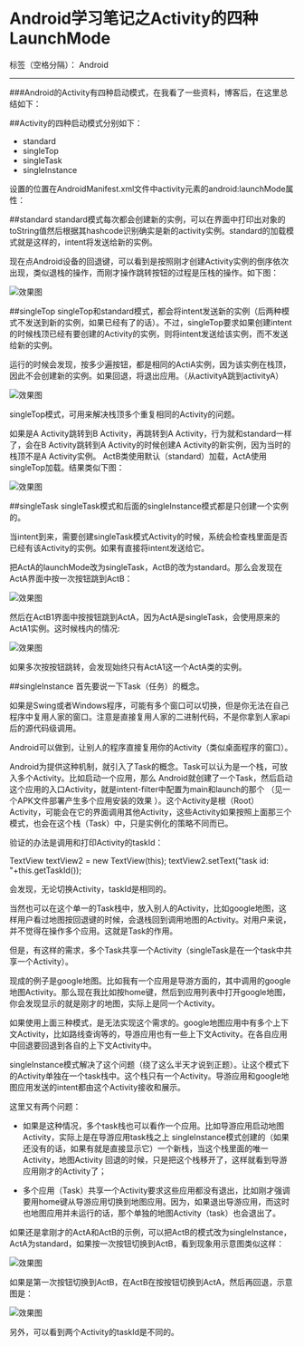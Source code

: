 ﻿# Android学习笔记之Activity的四种LaunchMode

标签（空格分隔）： Android

---

###Android的Activity有四种启动模式，在我看了一些资料，博客后，在这里总结如下：

##Activity的四种启动模式分别如下：

 - standard
 - singleTop
 - singleTask
 - singleInstance
 
设置的位置在AndroidManifest.xml文件中activity元素的android:launchMode属性：

<activity android:launchMode ="singleTask"></activity>

##standard
standard模式每次都会创建新的实例，可以在界面中打印出对象的toString值然后根据其hashcode识别确实是新的activity实例。standard的加载模式就是这样的，intent将发送给新的实例。

现在点Android设备的回退键，可以看到是按照刚才创建Activity实例的倒序依次出现，类似退栈的操作，而刚才操作跳转按钮的过程是压栈的操作。如下图：

![效果图](https://github.com/Mage-M/StudyAndroid/raw/master/Activity篇/图片/standard.png)


##singleTop
singleTop和standard模式，都会将intent发送新的实例（后两种模式不发送到新的实例，如果已经有了的话）。不过，singleTop要求如果创建intent的时候栈顶已经有要创建的Activity的实例，则将intent发送给该实例，而不发送给新的实例。

运行的时候会发现，按多少遍按钮，都是相同的ActiA实例，因为该实例在栈顶，因此不会创建新的实例。如果回退，将退出应用。（从activityA跳到activityA）

![效果图](https://github.com/Mage-M/StudyAndroid/raw/master/Activity篇/图片/singleTop1.png)

singleTop模式，可用来解决栈顶多个重复相同的Activity的问题。

如果是A Activity跳转到B Activity，再跳转到A Activity，行为就和standard一样了，会在B Activity跳转到A Activity的时候创建A Activity的新实例，因为当时的栈顶不是A Activity实例。
ActB类使用默认（standard）加载，ActA使用singleTop加载。结果类似下图：

![效果图](https://github.com/Mage-M/StudyAndroid/raw/master/Activity篇/图片/singleTop2.png)


##singleTask
singleTask模式和后面的singleInstance模式都是只创建一个实例的。

当intent到来，需要创建singleTask模式Activity的时候，系统会检查栈里面是否已经有该Activity的实例。如果有直接将intent发送给它。

把ActA的launchMode改为singleTask，ActB的改为standard。那么会发现在ActA界面中按一次按钮跳到ActB：

![效果图](https://github.com/Mage-M/StudyAndroid/raw/master/Activity篇/图片/singleTask1.png)


然后在ActB1界面中按按钮跳到ActA，因为ActA是singleTask，会使用原来的ActA1实例。这时候栈内的情况:

![效果图](https://github.com/Mage-M/StudyAndroid/raw/master/Activity篇/图片/singleTask2.png)

如果多次按按钮跳转，会发现始终只有ActA1这一个ActA类的实例。

##singleInstance
首先要说一下Task（任务）的概念。

如果是Swing或者Windows程序，可能有多个窗口可以切换，但是你无法在自己程序中复用人家的窗口。注意是直接复用人家的二进制代码，不是你拿到人家api后的源代码级调用。

Android可以做到，让别人的程序直接复用你的Activity（类似桌面程序的窗口）。

Android为提供这种机制，就引入了Task的概念。Task可以认为是一个栈，可放入多个Activity。比如启动一个应用，那么 Android就创建了一个Task，然后启动这个应用的入口Activity，就是intent-filter中配置为main和launch的那个 （见一个APK文件部署产生多个应用安装的效果 ）。这个Activity是根（Root）Activity，可能会在它的界面调用其他Activity，这些Activity如果按照上面那三个模式，也会在这个栈（Task）中，只是实例化的策略不同而已。

验证的办法是调用和打印Activity的taskId：

TextView textView2 = new TextView(this); 
textView2.setText("task id: "+this.getTaskId());

会发现，无论切换Activity，taskId是相同的。

当然也可以在这个单一的Task栈中，放入别人的Activity，比如google地图，这样用户看过地图按回退键的时候，会退栈回到调用地图的Activity。对用户来说，并不觉得在操作多个应用。这就是Task的作用。

但是，有这样的需求，多个Task共享一个Activity（singleTask是在一个task中共享一个Activity）。

现成的例子是google地图。比如我有一个应用是导游方面的，其中调用的google地图Activity。那么现在我比如按home键，然后到应用列表中打开google地图，你会发现显示的就是刚才的地图，实际上是同一个Activity。

如果使用上面三种模式，是无法实现这个需求的。google地图应用中有多个上下文Activity，比如路线查询等的，导游应用也有一些上下文Activity。在各自应用中回退要回退到各自的上下文Activity中。

singleInstance模式解决了这个问题（绕了这么半天才说到正题）。让这个模式下的Activity单独在一个task栈中。这个栈只有一个Activity。导游应用和google地图应用发送的intent都由这个Activity接收和展示。

这里又有两个问题：

 - 如果是这种情况，多个task栈也可以看作一个应用。比如导游应用启动地图Activity，实际上是在导游应用task栈之上
   singleInstance模式创建的（如果还没有的话，如果有就是直接显示它）一个新栈，当这个栈里面的唯一Activity，地图Activity
   回退的时候，只是把这个栈移开了，这样就看到导游应用刚才的Activity了；

 - 多个应用（Task）共享一个Activity要求这些应用都没有退出，比如刚才强调要用home键从导游应用切换到地图应用。因为，如果退出导游应用，而这时也地图应用并未运行的话，那个单独的地图Activity（task）也会退出了。

如果还是拿刚才的ActA和ActB的示例，可以把ActB的模式改为singleInstance，ActA为standard，如果按一次按钮切换到ActB，看到现象用示意图类似这样：

![效果图](https://github.com/Mage-M/StudyAndroid/raw/master/Activity篇/图片/singleInstance1.png)

如果是第一次按钮切换到ActB，在ActB在按按钮切换到ActA，然后再回退，示意图是：

![效果图](https://github.com/Mage-M/StudyAndroid/raw/master/Activity篇/图片/singleInstance.png)

另外，可以看到两个Activity的taskId是不同的。
